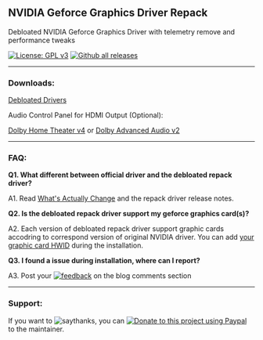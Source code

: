 ## NVIDIA Geforce Graphics Driver Repack

Debloated NVIDIA Geforce Graphics Driver with telemetry remove and performance tweaks

[![License: GPL v3](https://img.shields.io/badge/License-GPLv3-blue.svg)](https://raw.githubusercontent.com/alanfox2000/realtek-hda-release/master/LICENSE)
[![Github all releases](https://img.shields.io/github/downloads/alanfox2000/repack_NVIDIAGeforceGraphicsDriver/total.svg)](https://GitHub.com/alanfox2000/repack_NVIDIAGeforceGraphicsDriver/releases/)

---------------------------------------

### Downloads:

[Debloated Drivers](https://github.com/alanfox2000/repack_NVIDIAGeforceGraphicsDriver/releases)

Audio Control Panel for HDMI Output (Optional):

[Dolby Home Theater v4](https://github.com/alanfox2000/repack_NVIDIAGeforceGraphicsDriver/raw/master/Extra/DolbyHomeTheater.rar) or [Dolby Advanced Audio v2](https://github.com/alanfox2000/repack_NVIDIAGeforceGraphicsDriver/raw/master/Extra/DolbyAdvancedAudio.rar)

---------------------------------------

### FAQ:

**Q1. What different between official driver and the debloated repack driver?**

A1. Read [What's Actually Change](https://github.com/alanfox2000/repack_NVIDIAGeforceGraphicsDriver/wiki/What's-Actually-Change) and the repack driver release notes.

**Q2. Is the debloated repack driver support my geforce graphics card(s)?**

A2. Each version of debloated repack driver support graphic cards accodring to correspond version of original NVIDIA driver. You can add [your graphic card HWID](https://github.com/alanfox2000/repack_NVIDIAGeforceGraphicsDriver/wiki/Installation#add-hardware-id) during the installation.

**Q3. I found a issue during installation, where can I report?**

A3. Post your [![feedback](https://img.shields.io/badge/feedback-green.svg)](https://puresoftapps.blogspot.com/2019/01/nvidia-graphics-driver-mod-2019-10-01.html#comments) on the blog comments section

---------------------------------------

### Support:

If you want to ![saythanks](https://img.shields.io/badge/say-thanks-ff69b4.svg), you can [![Donate to this project using Paypal](https://img.shields.io/badge/paypal-donate-yellow.svg)](https://www.paypal.com/cgi-bin/webscr?cmd=_s-xclick&hosted_button_id=VK8CDPFUMCYPN&source=url) to the maintainer.
